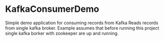 # KafkaConsumerDemo
Simple demo application for consuming records from Kafka
Reads records from single kafka broker. 
Example assumes that before running this project single kafka borker with zookeeper are up and running.  
